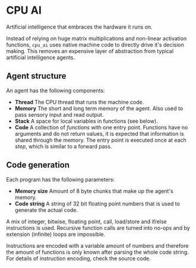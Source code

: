 # CPU AI
Artificial intelligence that embraces the hardware it runs on.

Instead of relying on huge matrix multiplications and non-linear activation functions,
`cpu_ai` uses native machine code to directly drive it's decision making. This removes an
expensive layer of abstraction from typical artificial intelligence agents.

## Agent structure
An agent has the following components:
- __Thread__
   The CPU thread that runs the machine code.
- __Memory__
   The short and long term memory of the agent. Also used to pass sensory input and read
   output.
- __Stack__
   A space for local variables in functions (see below).
- __Code__
   A collection of *functions* with one entry point. Functions have no arguments and do not
   return values, it is expected that information is shared through the memory. The entry
   point is executed once at each *step*, which is similar to a forward pass.

## Code generation
Each program has the following parameters:
- __Memory size__
   Amount of 8 byte chunks that make up the agent's memory.
- __Code string__
   A string of 32 bit floating point numbers that is used to generate the actual code.

A mix of integer, bitwise, floating point, call, load/store and if/else instructions
is used. Recursive function calls are turned into no-ops and by extension (infinite) loops
are impossible.

Instructions are encoded with a variable amount of numbers and therefore the amount of
functions is only known after parsing the whole code string. For details of instruction
encoding, check the source code.
